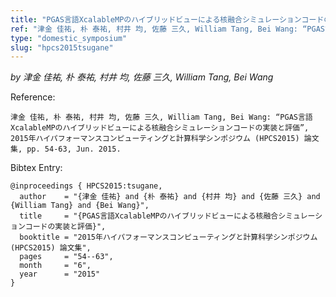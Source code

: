```yaml
---
title: "PGAS言語XcalableMPのハイブリッドビューによる核融合シミュレーションコードの実装と評価"
ref: "津金 佳祐, 朴 泰祐, 村井 均, 佐藤 三久, William Tang, Bei Wang: “PGAS言語XcalableMPのハイブリッドビューによる核融合シミュレーションコードの実装と評価”, 2015年ハイパフォーマンスコンピューティングと計算科学シンポジウム (HPCS2015) 論文集, pp. 54-63, Jun. 2015."
type: "domestic_symposium"
slug: "hpcs2015tsugane"
---
```


_by 津金 佳祐, 朴 泰祐, 村井 均, 佐藤 三久, William Tang, Bei Wang_

Reference:

```
津金 佳祐, 朴 泰祐, 村井 均, 佐藤 三久, William Tang, Bei Wang: “PGAS言語XcalableMPのハイブリッドビューによる核融合シミュレーションコードの実装と評価”, 2015年ハイパフォーマンスコンピューティングと計算科学シンポジウム (HPCS2015) 論文集, pp. 54-63, Jun. 2015.
```

Bibtex Entry:

```
@inproceedings { HPCS2015:tsugane,
  author    = "{津金 佳祐} and {朴 泰祐} and {村井 均} and {佐藤 三久} and {William Tang} and {Bei Wang}",
  title     = "{PGAS言語XcalableMPのハイブリッドビューによる核融合シミュレーションコードの実装と評価}",
  booktitle = "2015年ハイパフォーマンスコンピューティングと計算科学シンポジウム (HPCS2015) 論文集",
  pages     = "54--63",
  month	    = "6",
  year 	    = "2015"
}
```
